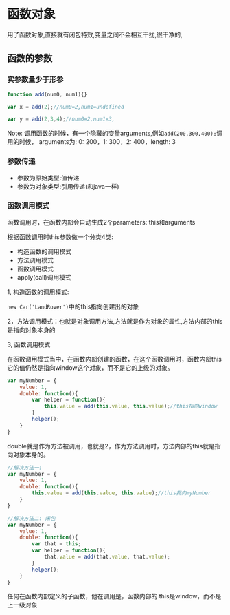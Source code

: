 # 函数对象

用了函数对象,直接就有闭包特效,变量之间不会相互干扰,很干净的,

## 函数的参数

### 实参数量少于形参

```javascript
function add(num0, num1){}

var x = add(2);//num0=2,num1=undefined

var y = add(2,3,4);//num0=2,num1=3,
```

Note: 调用函数的时候，有一个隐藏的变量arguments,例如`add(200,300,400);`调用的时候，
arguments为: 0: 200，1: 300，2: 400，length: 3

### 参数传递

- 参数为原始类型:值传递
- 参数为对象类型:引用传递(和java一样)

### 函数调用模式

函数调用时，在函数内部会自动生成2个parameters: this和arguments

根据函数调用时this参数做一个分类4类:

- 构造函数的调用模式
- 方法调用模式
- 函数调用模式
- apply(call)调用模式

1, 构造函数的调用模式:

`new Car('LandRover')`中的this指向创建出的对象

2，方法调用模式：也就是对象调用方法,方法就是作为对象的属性,方法内部的this是指向对象本身的

3, 函数调用模式

在函数调用模式当中，在函数内部创建的函数，在这个函数调用时，函数内部this它的值仍然是指向window这个对象，而不是它的上级的对象。

```javascript
var myNumber = {
    value: 1,
    double: function(){
        var helper = function(){
            this.value = add(this.value, this.value);//this指向window
        }
        helper();
    }
}
```

double就是作为方法被调用，也就是2，作为方法调用时，方法内部的this就是指向对象本身的。

```javascript
//解决方法一:
var myNumber = {
    value: 1,
    double: function(){         
        this.value = add(this.value, this.value);//this指向myNumber
    }
}

//解决方法二: 闭包
var myNumber = {
    value: 1,
    double: function(){
        var that = this;
        var helper = function(){
            that.value = add(that.value, that.value);
        }
        helper();
    }
}
```
任何在函数内部定义的子函数，他在调用是，函数内部的 this是window，而不是上一级对象
